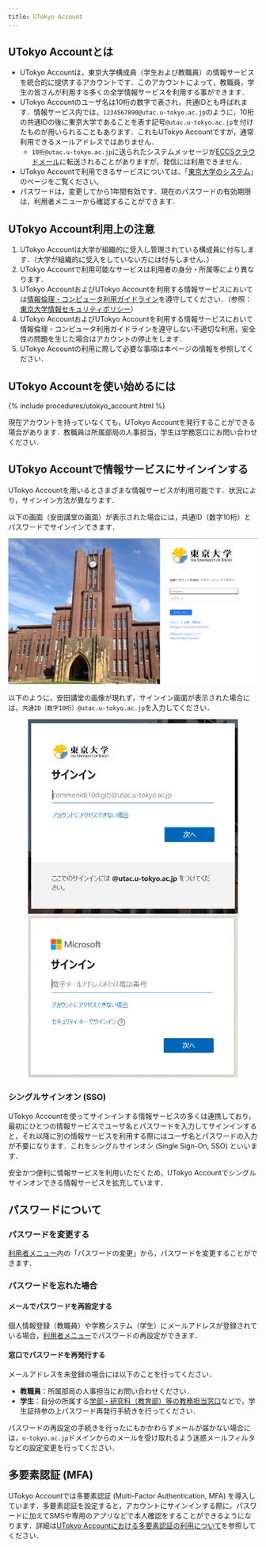 ```yaml
---
title: UTokyo Account
---
```


## UTokyo Accountとは
- UTokyo Accountは，東京大学構成員（学生および教職員）の情報サービスを統合的に提供するアカウントです．このアカウントによって，教職員，学生の皆さんが利用する多くの全学情報サービスを利用する事ができます．
- UTokyo Accountのユーザ名は10桁の数字で表され，共通IDとも呼ばれます．情報サービス内では，`1234567890@utac.u-tokyo.ac.jp`のように，10桁の共通IDの後に東京大学であることを表す記号`@utac.u-tokyo.ac.jp`を付けたものが用いられることもあります．これもUTokyo Accountですが，通常利用できるメールアドレスではありません．
  - `10桁@utac.u-tokyo.ac.jp`に送られたシステムメッセージが[ECCSクラウドメール](/eccs_cloud_email)に転送されることがありますが，発信には利用できません． 
- UTokyo Accountで利用できるサービスについては、「[東京大学のシステム](/systems)」のページをご覧ください。
- パスワードは，変更してから1年間有効です．現在のパスワードの有効期限は，利用者メニューから確認することができます．

## UTokyo Account利用上の注意
1. UTokyo Accountは大学が組織的に受入し管理されている構成員に付与します．（大学が組織的に受入をしていない方には付与しません．）
1. UTokyo Accountで利用可能なサービスは利用者の身分・所属等により異なります．
1. UTokyo AccountおよびUTokyo Accountを利用する情報サービスにおいては[情報倫理・コンピュータ利用ガイドライン](https://www.u-tokyo.ac.jp/content/400098733.pdf)を遵守してください．（参照：[東京大学情報セキュリティポリシー](https://www.u-tokyo.ac.jp/gen03/public16_j.html)）
1. UTokyo AccountおよびUTokyo Accountを利用する情報サービスにおいて情報倫理・コンピュータ利用ガイドラインを遵守しない不適切な利用，安全性の問題を生じた場合はアカウントの停止をします．
1. UTokyo Accountの利用に際して必要な事項は本ページの情報を参照してください．

## UTokyo Accountを使い始めるには
{% include procedures/utokyo_account.html %}

現在アカウントを持っていなくても，UTokyo Accountを発行することができる場合があります．教職員は所属部局の人事担当，学生は学務窓口にお問い合わせください．

## UTokyo Accountで情報サービスにサインインする
UTokyo Accountを用いるとさまざまな情報サービスが利用可能です．状況により，サインイン方法が異なります．

以下の画面（安田講堂の画面）が表示された場合には，共通ID（数字10桁）とパスワードでサインインできます．

![](img/signin-yasuda.png)

以下のように，安田講堂の画像が現れず，サインイン画面が表示された場合には，`共通ID（数字10桁）@utac.u-tokyo.ac.jp`を入力してください．

<figure class="gallery">
  <img src="img/signin-utac-01.png">
  <img src="img/signin-utac-02.png">
</figure>
 
### シングルサインオン (SSO)
UTokyo Accountを使ってサインインする情報サービスの多くは連携しており，最初にひとつの情報サービスでユーザ名とパスワードを入力してサインインすると，それ以降に別の情報サービスを利用する際にはユーザ名とパスワードの入力が不要になります．これをシングルサインオン (Single Sign-On, SSO) といいます．

安全かつ便利に情報サービスを利用いただくため，UTokyo Accountでシングルサインオンできる情報サービスを拡充しています．

## パスワードについて
### パスワードを変更する
[利用者メニュー](https://utacm.adm.u-tokyo.ac.jp/webmtn/LoginServlet)内の「パスワードの変更」から，パスワードを変更することができます．

### パスワードを忘れた場合
#### メールでパスワードを再設定する
個人情報登録（教職員）や学務システム（学生）にメールアドレスが登録されている場合，[利用者メニュー](https://utacm.adm.u-tokyo.ac.jp/webmtn/LoginServlet)でパスワードの再設定ができます．

#### 窓口でパスワードを再発行する
メールアドレスを未登録の場合には以下のことを行ってください．
- **教職員**：所属部局の人事担当にお問い合わせください．
- **学生**：自分の所属する[学部・研究科（教育部）等の教務担当窓口](https://www.u-tokyo.ac.jp/ja/students/services/m01.html)などで，学生証持参の上パスワード再発行手続きを行ってください．

パスワードの再設定の手続きを行ったにもかかわらずメールが届かない場合には，`u-tokyo.ac.jp`ドメインからのメールを受け取れるよう迷惑メールフィルタなどの設定変更を行ってください．

## 多要素認証 (MFA)
UTokyo Accountでは多要素認証 (Multi-Factor Authentication, MFA) を導入しています．多要素認証を設定すると，アカウントにサインインする際に，パスワードに加えてSMSや専用のアプリなどで本人確認をすることができるようになります．詳細は[UTokyo Accountにおける多要素認証の利用について](mfa/)を参照してください．